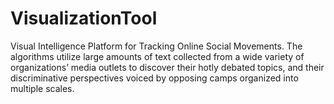 VisualizationTool
=================

Visual Intelligence Platform for Tracking Online Social Movements. 
The algorithms utilize large amounts of text collected from a wide variety of organizations’ media outlets to discover their hotly debated topics, and their discriminative perspectives voiced by opposing camps organized into multiple scales.
